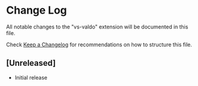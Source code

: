 # Change Log

All notable changes to the "vs-valdo" extension will be documented in this file.

Check [Keep a Changelog](http://keepachangelog.com/) for recommendations on how to structure this file.

## [Unreleased]

- Initial release